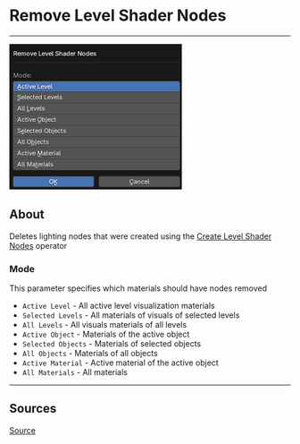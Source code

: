 # Remove Level Shader Nodes

___

![alt text](assets/images/operator-remove-level-shader-nodes.png)

## About

Deletes lighting nodes that were created using the [Create Level Shader Nodes](operator-create-level-shader-nodes.md) operator

### Mode

This parameter specifies which materials should have nodes removed

- `Active Level` - All active level visualization materials
- `Selected Levels` - All materials of visuals of selected levels
- `All Levels` - All visuals materials of all levels
- `Active Object` - Materials of the active object
- `Selected Objects` - Materials of selected objects
- `All Objects` - Materials of all objects
- `Active Material` - Active material of the active object
- `All Materials` - All materials

___

## Sources

[Source](https://github.com/PavelBlend/blender-xray/wiki/Panel-Batch-Tools#remove-level-shader-nodes)
